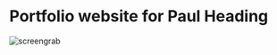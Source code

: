 # Portfolio website for Paul Heading

![screengrab](https://repository-images.githubusercontent.com/326773203/66685300-6f72-11eb-8281-52df68205962)
